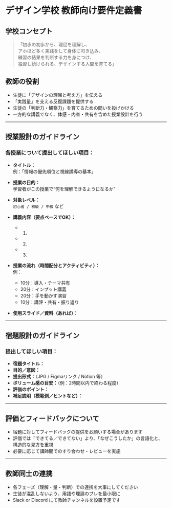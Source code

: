 # デザイン学校 教師向け要件定義書

## 学校コンセプト
> 「初歩の初歩から、理屈を理解し、  
アホほど多く実践をして身体に叩き込み、  
練習の結果を判断する力を身につけ、  
独習し続けられる、デザインする人間を育てる」

## 教師の役割
- 生徒に「デザインの理屈と考え方」を伝える
- 「実践量」を支える反復課題を提供する
- 生徒の「判断力・観察力」を育てるための問いを投げかける
- 一方的な講義でなく、体感・内省・共有を含めた授業設計を行う

---

## 授業設計のガイドライン

### 各授業について提出してほしい項目：

- **タイトル：**  
  例：「情報の優先順位と視線誘導の基本」

- **授業の目的：**  
  学習者がこの授業で“何を理解できるようになるか”

- **対象レベル：**  
  `初心者 / 初級 / 中級` など

- **講義内容（要点ベースでOK）：**  
  - 1.  
  - 2.  
  - 3.  

- **授業の流れ（時間配分とアクティビティ）：**  
  例：  
  - 10分：導入・テーマ共有  
  - 20分：インプット講義  
  - 20分：手を動かす演習  
  - 10分：講評・共有・振り返り  

- **使用スライド／資料（あれば）：**

---

## 宿題設計のガイドライン

### 提出してほしい項目：

- **宿題タイトル：**
- **目的／意図：**
- **提出形式：**（JPG / Figmaリンク / Notion 等）
- **ボリューム感の目安：**（例：2時間以内で終わる程度）
- **評価のポイント：**
- **補足説明（模範例／ヒントなど）：**

---

## 評価とフィードバックについて

- 宿題に対してフィードバックの提供をお願いする場合があります
- 評価では「できてる／できてない」より、「なぜこうしたか」の言語化と、構造的な見方を重視
- 必要に応じて講師間でのすり合わせ・レビューを実施

---

## 教師同士の連携

- 各フェーズ（理解・量・判断）での連携を大事にしてください
- 生徒が混乱しないよう、用語や理論のブレを最小限に
- Slack or Discord にて教師チャンネルを設置予定です

